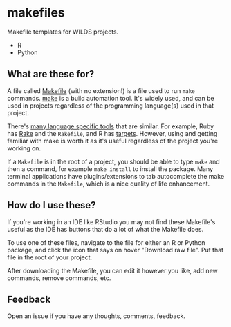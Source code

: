 makefiles
=========

Makefile templates for WILDS projects.

- R
- Python


## What are these for?

A file called [Makefile][] (with no extension!) is a file used to run `make` commands. [make][] is a build automation tool. It's widely used, and can be used in projects regardless of the programming language(s) used in that project. 

There's [many language specific tools][buildtools] that are similar. For example, Ruby has [Rake][] and the `Rakefile`, and R has [targets][]. However, using and getting familiar with make is worth it as it's useful regardless of the project you're working on.

If a `Makefile` is in the root of a project, you should be able to type `make` and then a command, for example `make install` to install the package. Many terminal applications have plugins/extensions to tab autocomplete the make commands in the `Makefile`, which is a nice quality of life enhancement.

## How do I use these?

If you're working in an IDE like RStudio you may not find these Makefile's useful as the IDE has buttons that do a lot of what the Makefile does. 

To use one of these files, navigate to the file for either an R or Python package, and click the icon that says on hover "Download raw file". Put that file in the root of your project. 

After downloading the Makefile, you can edit it however you like, add new commands, remove commands, etc.

## Feedback

Open an issue if you have any thoughts, comments, feedback.



[make]: https://en.wikipedia.org/wiki/Make_(software)
[Makefile]: https://en.wikipedia.org/wiki/Make_(software)#Makefiles
[rake]: https://en.wikipedia.org/wiki/Rake_(software)
[buildtools]: https://en.wikipedia.org/wiki/List_of_build_automation_software
[targets]: https://docs.ropensci.org/targets/
